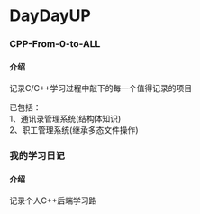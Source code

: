 # DayDayUP

### CPP-From-0-to-ALL  
#### 介绍
记录C/C++学习过程中敲下的每一个值得记录的项目  
  
已包括：  
    1、通讯录管理系统(结构体知识)  
    2、职工管理系统(继承多态文件操作)

### 我的学习日记

#### 介绍
记录个人C++后端学习路
